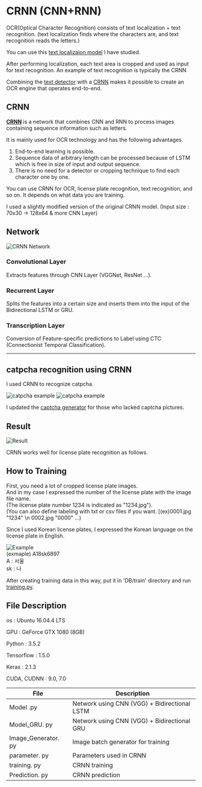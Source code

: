 # CRNN (CNN+RNN) 

OCR(Optical Character Recognition) consists of text localization + text recognition.
(text localization finds where the characters are, and text recognition reads the letters.)

You can use this [text localizaion model](https://github.com/qjadud1994/OCR_Detector) I have studied.

After performing localization, each text area is cropped and used as input for text recognition.
An example of text recognition is typically the CRNN

Combining the [text detector](https://github.com/qjadud1994/OCR_Detector) with a [CRNN](https://github.com/qjadud1994/CRNN-Keras) makes it possible to create an OCR engine that operates end-to-end.

## CRNN

**[CRNN](https://arxiv.org/pdf/1507.05717.pdf)** is a network that combines CNN and RNN to process images containing sequence information such as letters.

It is mainly used for OCR technology and has the following advantages.
1. End-to-end learning is possible.
2. Sequence data of arbitrary length can be processed because of LSTM which is free in size of input and output sequence.
3. There is no need for a detector or cropping technique to find each character one by one.

You can use CRNN for OCR, license plate recognition, text recognition, and so on. 
It depends on what data you are training.

I used a slightly modified version of the original CRNN model.
(Input size : 70x30 -> 128x64 & more CNN Layer)

## Network

![CRNN Network](https://github.com/qjadud1994/CRNN-Keras/blob/master/photo/Network.jpg)

### Convolutional Layer
Extracts features through CNN Layer (VGGNet, ResNet ...).

### Recurrent Layer
Splits the features into a certain size and inserts them into the input of the Bidirectional LSTM or GRU.

### Transcription Layer

Conversion of Feature-specific predictions to Label using CTC (Connectionist Temporal Classification).

- - -

## catpcha recognition using CRNN

I used CRNN to recognize catpcha.

![catpcha example](https://github.com/zstu-lly/CRNN-Keras/blob/master/examples/00aq.jpg)
![catpcha example](https://github.com/zstu-lly/CRNN-Keras/blob/master/examples/YndC.jpg)


I updated the [captcha generator]() for those who lacked captcha pictures.


## Result
![Result](https://github.com/zstu-lly/CRNN-Keras/blob/master/examples/prediction.png)

CRNN works well for license plate recognition as follows.


## How to Training

First, you need a lot of cropped license plate images. <br/>
And in my case I expressed the number of the license plate with the image file name. <br/>
(The license plate number 1234 is indicated as "1234.jpg"). <br/>
(You can also define labeling with txt or csv files if you want. [(ex)0001.jpg "1234" \n 0002.jpg "0000" ...)

Since I used Korean license plates, I expressed the Korean language on the license plate in English.

![Example](https://github.com/qjadud1994/CRNN-Keras/blob/master/DB/train/A18sk6897.jpg)
<br/>
(exmaple) A18sk6897 <br/>
A : 서울 <br/>
sk : 나 <br/>

After creating training data in this way, put it in 'DB/train' directory and run [training.py](https://github.com/qjadud1994/CRNN-Keras/blob/master/training.py).

## File Description

os : Ubuntu 16.04.4 LTS

GPU : GeForce GTX 1080 (8GB)

Python : 3.5.2

Tensorflow : 1.5.0

Keras : 2.1.3

CUDA, CUDNN : 9.0, 7.0

|       File         |Description                                       |
|--------------------|--------------------------------------------------|
|Model .py           |Network using CNN (VGG) + Bidirectional LSTM      |
|Model_GRU. py       |Network using CNN (VGG) + Bidirectional GRU       |
|Image_Generator. py |Image batch generator for training                |
|parameter. py       |Parameters used in CRNN                           |
|training. py        |CRNN training                                     |
|Prediction. py      |CRNN prediction                                   |
